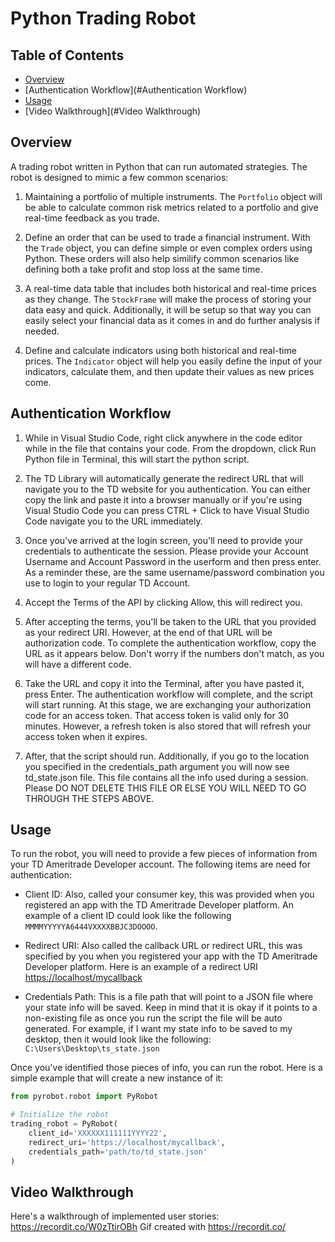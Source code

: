 # Python Trading Robot

## Table of Contents

- [Overview](#overview)
- [Authentication Workflow](#Authentication Workflow)
- [Usage](#usage)
- [Video Walkthrough](#Video Walkthrough)

## Overview

A trading robot written in Python that can run automated strategies.
The robot is designed to mimic a few common scenarios:

1. Maintaining a portfolio of multiple instruments. The `Portfolio` object will be able
   to calculate common risk metrics related to a portfolio and give real-time feedback
   as you trade.

2. Define an order that can be used to trade a financial instrument. With the `Trade` object,
   you can define simple or even complex orders using Python. These orders will also help similify
   common scenarios like defining both a take profit and stop loss at the same time.

3. A real-time data table that includes both historical and real-time prices as they change. The
   `StockFrame` will make the process of storing your data easy and quick. Additionally, it will be
   setup so that way you can easily select your financial data as it comes in and do further analysis
   if needed.

4. Define and calculate indicators using both historical and real-time prices. The `Indicator` object
   will help you easily define the input of your indicators, calculate them, and then update their values
   as new prices come.
   
## Authentication Workflow

1. While in Visual Studio Code, right click anywhere in the code editor while in the file that contains your code. 
   From the dropdown, click Run Python file in Terminal, this will start the python script.

2. The TD Library will automatically generate the redirect URL that will navigate you to the TD website for
   you authentication. You can either copy the link and paste it into a browser manually or if you're using 
   Visual Studio Code you can press CTRL + Click to have Visual Studio Code navigate you to the URL immediately.

3. Once you've arrived at the login screen, you'll need to provide your credentials to authenticate the session. 
   Please provide your Account Username and Account Password in the userform and then press enter. As a reminder these, 
   are the same username/password combination you use to login to your regular TD Account.
   
4. Accept the Terms of the API by clicking Allow, this will redirect you.

5. After accepting the terms, you'll be taken to the URL that you provided as your redirect URI. However, at the end of 
   that URL will be authorization code. To complete the authentication workflow, copy the URL as it appears below. 
   Don't worry if the numbers don't match, as you will have a different code.

6. Take the URL and copy it into the Terminal, after you have pasted it, press Enter. The authentication workflow will 
   complete, and the script will start running. At this stage, we are exchanging your authorization code for an access 
   token. That access token is valid only for 30 minutes. However, a refresh token is also stored that will refresh your
   access token when it expires.
   
7. After, that the script should run. Additionally, if you go to the location you specified in the credentials_path 
   argument you will now see td_state.json file. This file contains all the info used during a session. Please DO NOT 
   DELETE THIS FILE OR ELSE YOU WILL NEED TO GO THROUGH THE STEPS ABOVE.
   
## Usage

To run the robot, you will need to provide a few pieces of information from your TD Ameritrade Developer account.
The following items are need for authentication:

- Client ID: Also, called your consumer key, this was provided when you registered an app with the TD Ameritrade
  Developer platform. An example of a client ID could look like the following `MMMMYYYYYA6444VXXXXBBJC3DOOOO`.

- Redirect URI: Also called the callback URL or redirect URL, this was specified by you when you registered your app with
  the TD Ameritrade Developer platform. Here is an example of a redirect URI <https://localhost/mycallback>

- Credentials Path: This is a file path that will point to a JSON file where your state info will be saved. Keep in mind
  that it is okay if it points to a non-existing file as once you run the script the file will be auto generated. For example,
  if I want my state info to be saved to my desktop, then it would look like the following: `C:\Users\Desktop\ts_state.json`

Once you've identified those pieces of info, you can run the robot. Here is a simple example that will create a new instance
of it:

```python
from pyrobot.robot import PyRobot

# Initialize the robot
trading_robot = PyRobot(
    client_id='XXXXXX111111YYYY22',
    redirect_uri='https://localhost/mycallback',
    credentials_path='path/to/td_state.json'
)
```

## Video Walkthrough

Here's a walkthrough of implemented user stories:
https://recordit.co/W0zTtirOBh Gif created with https://recordit.co/
